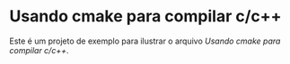 # Usando cmake para compilar c/c++

Este é um projeto de exemplo para ilustrar o arquivo *Usando cmake para compilar c/c++*.
